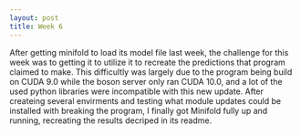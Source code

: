 ```yaml
---
layout: post
title: Week 6
---
```


After getting minifold to load its model file last week, the challenge for this week was to getting it to utilize it to recreate the predictions that program claimed to make. 
This difficultly was largely due to the program being build on CUDA 9.0 while the boson server only ran CUDA 10.0, and a lot of the used python libraries were incompatible with this new update.
After createing several envirments and testing what module updates could be installed with breaking the program, I finally got Minifold fully up and running, recreating the results decriped in its readme.

